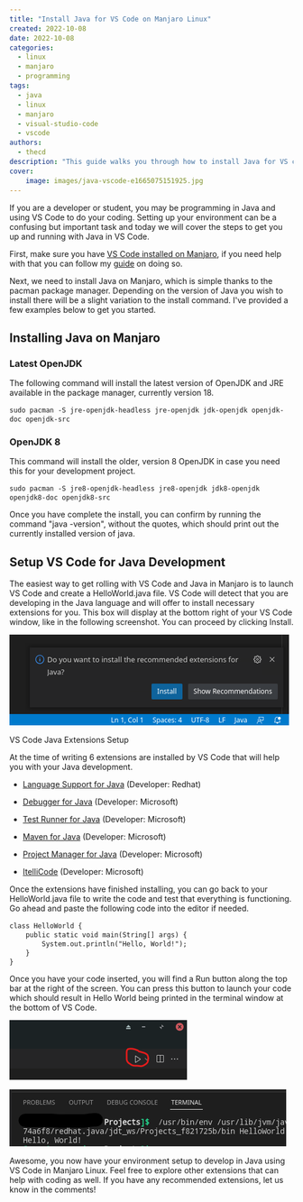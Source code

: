 ```yaml
---
title: "Install Java for VS Code on Manjaro Linux"
created: 2022-10-08
date: 2022-10-08
categories: 
  - linux
  - manjaro
  - programming
tags: 
  - java
  - linux
  - manjaro
  - visual-studio-code
  - vscode
authors: 
  - thecd
description: "This guide walks you through how to install Java for VS code on Manjaro Linux using the pacman package manager."
cover:
    image: images/java-vscode-e1665075151925.jpg
---
```


If you are a developer or student, you may be programming in Java and using VS Code to do your coding. Setting up your environment can be a confusing but important task and today we will cover the steps to get you up and running with Java in VS Code.

First, make sure you have [VS Code installed on Manjaro](https://credibledev.com/install-vs-code-on-manjaro-linux/), if you need help with that you can follow my [guide](https://credibledev.com/install-vs-code-on-manjaro-linux/) on doing so.

Next, we need to install Java on Manjaro, which is simple thanks to the pacman package manager. Depending on the version of Java you wish to install there will be a slight variation to the install command. I've provided a few examples below to get you started.

## Installing Java on Manjaro

### Latest OpenJDK

The following command will install the latest version of OpenJDK and JRE available in the package manager, currently version 18.

```
sudo pacman -S jre-openjdk-headless jre-openjdk jdk-openjdk openjdk-doc openjdk-src
```

### OpenJDK 8

This command will install the older, version 8 OpenJDK in case you need this for your development project.

```
sudo pacman -S jre8-openjdk-headless jre8-openjdk jdk8-openjdk openjdk8-doc openjdk8-src
```

Once you have complete the install, you can confirm by running the command "java -version", without the quotes, which should print out the currently installed version of java.

## Setup VS Code for Java Development

The easiest way to get rolling with VS Code and Java in Manjaro is to launch VS Code and create a HelloWorld.java file. VS Code will detect that you are developing in the Java language and will offer to install necessary extensions for you. This box will display at the bottom right of your VS Code window, like in the following screenshot. You can proceed by clicking Install.

![vscode java](images/image-3.png)

VS Code Java Extensions Setup

At the time of writing 6 extensions are installed by VS Code that will help you with your Java development.

- [Language Support for Java](https://marketplace.visualstudio.com/items?itemName=redhat.java&ssr=false#review-details) (Developer: Redhat)

- [Debugger for Java](https://marketplace.visualstudio.com/items?itemName=vscjava.vscode-java-debug&ssr=false#review-details) (Developer: Microsoft)

- [Test Runner for Java](https://marketplace.visualstudio.com/items?itemName=vscjava.vscode-java-test&ssr=false#review-details) (Developer: Microsoft)

- [Maven for Java](https://marketplace.visualstudio.com/items?itemName=vscjava.vscode-maven&ssr=false#review-details) (Developer: Microsoft)

- [Project Manager for Java](https://marketplace.visualstudio.com/items?itemName=vscjava.vscode-java-dependency&ssr=false#review-details) (Developer: Microsoft)

- [ItelliCode](https://marketplace.visualstudio.com/items?itemName=VisualStudioExptTeam.vscodeintellicode&ssr=false#review-details) (Developer: Microsoft)

Once the extensions have finished installing, you can go back to your HelloWorld.java file to write the code and test that everything is functioning. Go ahead and paste the following code into the editor if needed.

```
class HelloWorld {
    public static void main(String[] args) {
        System.out.println("Hello, World!");
    }
}
```

Once you have your code inserted, you will find a Run button along the top bar at the right of the screen. You can press this button to launch your code which should result in Hello World being printed in the terminal window at the bottom of VS Code.

![vscode run java code](images/image-4.png)

![vscode java hello world](images/image-5.png)

Awesome, you now have your environment setup to develop in Java using VS Code in Manjaro Linux. Feel free to explore other extensions that can help with coding as well. If you have any recommended extensions, let us know in the comments!
